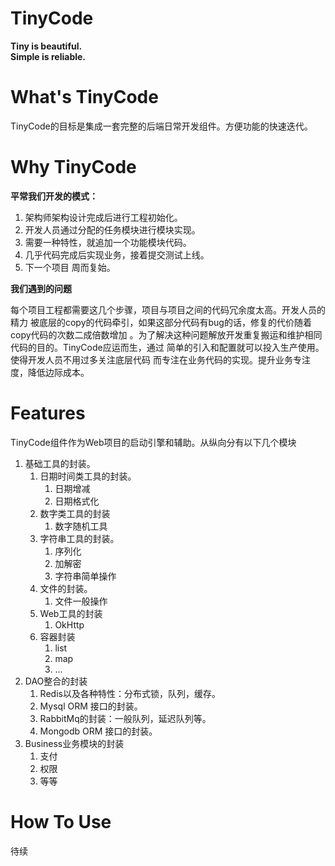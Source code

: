 # TinyCode

**Tiny is beautiful.**  
**Simple is reliable.**  

# What's TinyCode

TinyCode的目标是集成一套完整的后端日常开发组件。方便功能的快速迭代。

# Why TinyCode

**平常我们开发的模式：**

1. 架构师架构设计完成后进行工程初始化。
2. 开发人员通过分配的任务模块进行模块实现。
3. 需要一种特性，就追加一个功能模块代码。
4. 几乎代码完成后实现业务，接着提交测试上线。
5. 下一个项目 周而复始。

**我们遇到的问题**

每个项目工程都需要这几个步骤，项目与项目之间的代码冗余度太高。开发人员的精力
被底层的copy的代码牵引，如果这部分代码有bug的话，修复的代价随着copy代码的次数二成倍数增加 
。为了解决这种问题解放开发重复搬运和维护相同代码的目的。TinyCode应运而生，通过
简单的引入和配置就可以投入生产使用。使得开发人员不用过多关注底层代码
而专注在业务代码的实现。提升业务专注度，降低边际成本。

# Features

TinyCode组件作为Web项目的启动引擎和辅助。从纵向分有以下几个模块
1. 基础工具的封装。
   1. 日期时间类工具的封装。
      1. 日期增减
      2. 日期格式化
   2. 数字类工具的封装
      1. 数字随机工具
   3. 字符串工具的封装。
      1. 序列化
      2. 加解密
      3. 字符串简单操作
   4. 文件的封装。
      1. 文件一般操作
   5. Web工具的封装
      1. OkHttp
   6. 容器封装
      1. list
      2. map
      3. ...
2. DAO整合的封装
   1. Redis以及各种特性：分布式锁，队列，缓存。
   2. Mysql ORM 接口的封装。
   3. RabbitMq的封装：一般队列，延迟队列等。
   4. Mongodb ORM 接口的封装。
3. Business业务模块的封装
   1. 支付
   2. 权限
   3. 等等

# How To Use

待续
